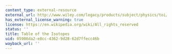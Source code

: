 ```yaml
---
content_type: external-resource
external_url: http://www.wiley.com/legacy/products/subject/physics/toi/
has_external_license_warning: true
license: https://en.wikipedia.org/wiki/All_rights_reserved
status: ''
title: Table of the Isotopes
uid: 05986da2-e8cc-4362-9d28-62d7ffecc46b
wayback_url: ''
---
```

